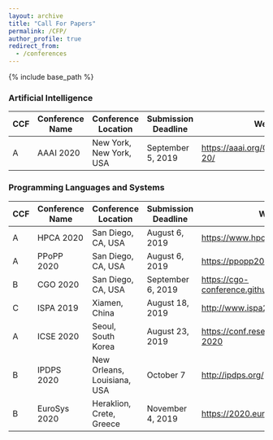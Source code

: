 ```yaml
---
layout: archive
title: "Call For Papers"
permalink: /CFP/
author_profile: true
redirect_from:
  - /conferences
---
```


{% include base_path %}

### Artificial Intelligence

|  CCF | Conference Name | Conference Location | Submission Deadline | Website |
| ------------ | ------------ |  ------------ |  ------------ |  ------------ |
| A | AAAI 2020 | New York, New York, USA | September 5, 2019| <https://aaai.org/Conferences/AAAI-20/> |

### Programming Languages and Systems

|  CCF | Conference Name | Conference Location | Submission Deadline | Website |
| ------------ | ------------ |  ------------ |  ------------ |  ------------ |
| A | HPCA 2020 | San Diego, CA, USA | August 6, 2019| <https://www.hpca-conf.org/2020> |
| A | PPoPP 2020 | San Diego, CA, USA | August 6, 2019| <https://ppopp20.sigplan.org/> |
| B | CGO 2020 | San Diego, CA, USA | September 6, 2019 | <https://cgo-conference.github.io/cgo2020/> | 
| C | ISPA 2019 | Xiamen, China | August 18, 2019 | <http://www.ispa2019.com/> |
| A | ICSE 2020 | Seoul, South Korea | August 23, 2019 | <https://conf.researchr.org/home/icse-2020> |
| B | IPDPS 2020 | New Orleans, Louisiana, USA | October 7 | <http://ipdps.org/> |
| B | EuroSys 2020 | Heraklion, Crete, Greece | November 4, 2019| <https://2020.eurosys.org/> | 
